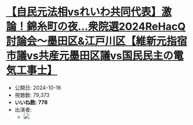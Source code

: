# [【自民元法相vsれいわ共同代表】激論！錦糸町の夜…衆院選2024ReHacQ討論会〜墨田区&江戸川区【維新元指宿市議vs共産元墨田区議vs国民民主の電気工事士】](https://www.youtube.com/watch?v=164fMJExYKw)
-   公開日: 2024-10-16
-   視聴数: 79,373
-   **いいね数: 778**
-   出演者: 
    - [![](https://img.youtube.com/vi/164fMJExYKw/hqdefault.jpg)](https://www.youtube.com/watch?v=164fMJExYKw)
